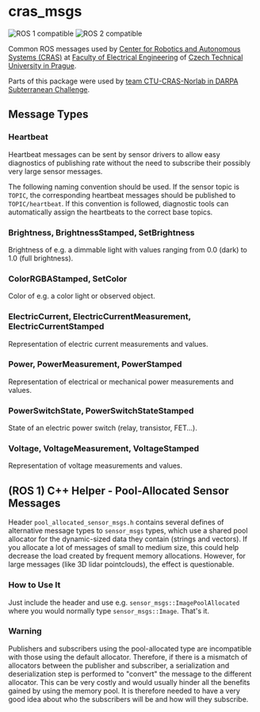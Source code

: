 # cras_msgs

![ROS 1 compatible](https://img.shields.io/badge/ROS-1-blue)
![ROS 2 compatible](https://img.shields.io/badge/ROS-2-blue)

Common ROS messages used by [Center for Robotics and Autonomous Systems (CRAS)](https://robotics.fel.cvut.cz/cras/) at [Faculty of Electrical Engineering](https://fel.cvut.cz/) of [Czech Technical University in Prague](https://www.cvut.cz).

Parts of this package were used by [team CTU-CRAS-Norlab in DARPA Subterranean Challenge](https://robotics.fel.cvut.cz/cras/darpa-subt/).

## Message Types

### Heartbeat

Heartbeat messages can be sent by sensor drivers to allow easy diagnostics of publishing rate without the need to
subscribe their possibly very large sensor messages.

The following naming convention should be used. If the sensor topic is `TOPIC`, the corresponding heartbeat messages
should be published to `TOPIC/heartbeat`. If this convention is followed, diagnostic tools can automatically assign
the heartbeats to the correct base topics.

### Brightness, BrightnessStamped, SetBrightness

Brightness of e.g. a dimmable light with values ranging from 0.0 (dark) to 1.0 (full brightness).

### ColorRGBAStamped, SetColor

Color of e.g. a color light or observed object.

### ElectricCurrent, ElectricCurrentMeasurement, ElectricCurrentStamped

Representation of electric current measurements and values.

### Power, PowerMeasurement, PowerStamped

Representation of electrical or mechanical power measurements and values.

### PowerSwitchState, PowerSwitchStateStamped

State of an electric power switch (relay, transistor, FET...).

### Voltage, VoltageMeasurement, VoltageStamped

Representation of voltage measurements and values.

## (ROS 1) C++ Helper - Pool-Allocated Sensor Messages

Header `pool_allocated_sensor_msgs.h` contains several defines of alternative message types to `sensor_msgs` types,
which use a shared pool allocator for the dynamic-sized data they contain (strings and vectors). If you allocate a lot
of messages of small to medium size, this could help decrease the load created by frequent memory allocations. However,
for large messages (like 3D lidar pointclouds), the effect is questionable.

### How to Use It

Just include the header and use e.g. `sensor_msgs::ImagePoolAllocated` where you would normally type
`sensor_msgs::Image`. That's it.

### Warning

Publishers and subscribers using the pool-allocated type are incompatible with those using the default allocator.
Therefore, if there is a mismatch of allocators between the publisher and subscriber, a serialization and
deserialization step is performed to "convert" the message to the different allocator. This can be very costly and would
usually hinder all the benefits gained by using the memory pool. It is therefore needed to have a very good idea about
who the subscribers will be and how will they subscribe.
